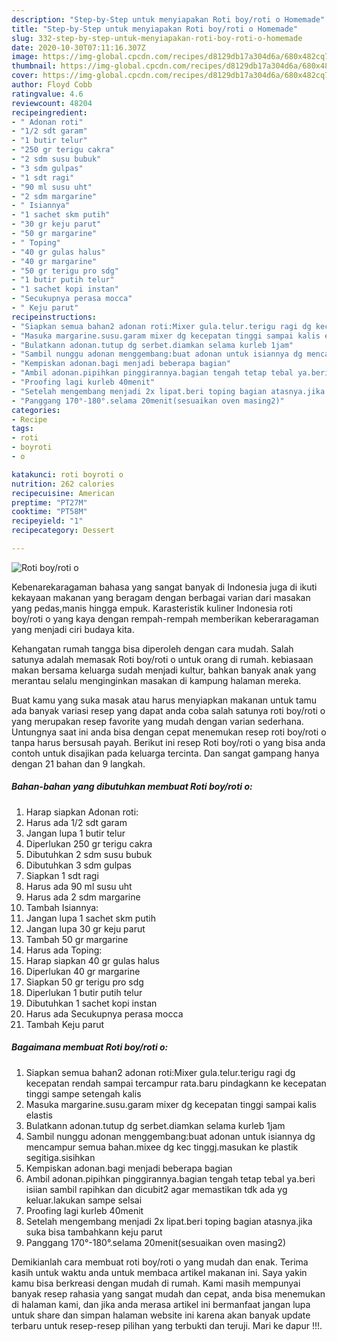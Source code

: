 ```yaml
---
description: "Step-by-Step untuk menyiapakan Roti boy/roti o Homemade"
title: "Step-by-Step untuk menyiapakan Roti boy/roti o Homemade"
slug: 332-step-by-step-untuk-menyiapakan-roti-boy-roti-o-homemade
date: 2020-10-30T07:11:16.307Z
image: https://img-global.cpcdn.com/recipes/d8129db17a304d6a/680x482cq70/roti-boyroti-o-foto-resep-utama.jpg
thumbnail: https://img-global.cpcdn.com/recipes/d8129db17a304d6a/680x482cq70/roti-boyroti-o-foto-resep-utama.jpg
cover: https://img-global.cpcdn.com/recipes/d8129db17a304d6a/680x482cq70/roti-boyroti-o-foto-resep-utama.jpg
author: Floyd Cobb
ratingvalue: 4.6
reviewcount: 48204
recipeingredient:
- " Adonan roti"
- "1/2 sdt garam"
- "1 butir telur"
- "250 gr terigu cakra"
- "2 sdm susu bubuk"
- "3 sdm gulpas"
- "1 sdt ragi"
- "90 ml susu uht"
- "2 sdm margarine"
- " Isiannya"
- "1 sachet skm putih"
- "30 gr keju parut"
- "50 gr margarine"
- " Toping"
- "40 gr gulas halus"
- "40 gr margarine"
- "50 gr terigu pro sdg"
- "1 butir putih telur"
- "1 sachet kopi instan"
- "Secukupnya perasa mocca"
- " Keju parut"
recipeinstructions:
- "Siapkan semua bahan2 adonan roti:Mixer gula.telur.terigu ragi dg kecepatan rendah sampai tercampur rata.baru pindagkann ke kecepatan tinggi sampe setengah kalis"
- "Masuka margarine.susu.garam mixer dg kecepatan tinggi sampai kalis elastis"
- "Bulatkann adonan.tutup dg serbet.diamkan selama kurleb 1jam"
- "Sambil nunggu adonan menggembang:buat adonan untuk isiannya dg mencampur semua bahan.mixee dg kec tinggj.masukan ke plastik segitiga.sisihkan"
- "Kempiskan adonan.bagi menjadi beberapa bagian"
- "Ambil adonan.pipihkan pinggirannya.bagian tengah tetap tebal ya.beri isiian sambil rapihkan dan dicubit2 agar memastikan tdk ada yg keluar.lakukan sampe selsai"
- "Proofing lagi kurleb 40menit"
- "Setelah mengembang menjadi 2x lipat.beri toping bagian atasnya.jika suka bisa tambahkann keju parut"
- "Panggang 170°-180°.selama 20menit(sesuaikan oven masing2)"
categories:
- Recipe
tags:
- roti
- boyroti
- o

katakunci: roti boyroti o 
nutrition: 262 calories
recipecuisine: American
preptime: "PT27M"
cooktime: "PT58M"
recipeyield: "1"
recipecategory: Dessert

---
```



![Roti boy/roti o](https://img-global.cpcdn.com/recipes/d8129db17a304d6a/680x482cq70/roti-boyroti-o-foto-resep-utama.jpg)

Kebenarekaragaman bahasa yang sangat banyak di Indonesia juga di ikuti kekayaan makanan yang beragam dengan berbagai varian dari masakan yang pedas,manis hingga empuk. Karasteristik kuliner Indonesia roti boy/roti o yang kaya dengan rempah-rempah memberikan keberaragaman yang menjadi ciri budaya kita.




Kehangatan rumah tangga bisa diperoleh dengan cara mudah. Salah satunya adalah memasak Roti boy/roti o untuk orang di rumah. kebiasaan makan bersama keluarga sudah menjadi kultur, bahkan banyak anak yang merantau selalu menginginkan masakan di kampung halaman mereka.

Buat kamu yang suka masak atau harus menyiapkan makanan untuk tamu ada banyak variasi resep yang dapat anda coba salah satunya roti boy/roti o yang merupakan resep favorite yang mudah dengan varian sederhana. Untungnya saat ini anda bisa dengan cepat menemukan resep roti boy/roti o tanpa harus bersusah payah.
Berikut ini resep Roti boy/roti o yang bisa anda contoh untuk disajikan pada keluarga tercinta. Dan sangat gampang hanya dengan 21 bahan dan 9 langkah.


<!--inarticleads1-->

##### Bahan-bahan yang dibutuhkan membuat Roti boy/roti o:

1. Harap siapkan  Adonan roti:
1. Harus ada 1/2 sdt garam
1. Jangan lupa 1 butir telur
1. Diperlukan 250 gr terigu cakra
1. Dibutuhkan 2 sdm susu bubuk
1. Dibutuhkan 3 sdm gulpas
1. Siapkan 1 sdt ragi
1. Harus ada 90 ml susu uht
1. Harus ada 2 sdm margarine
1. Tambah  Isiannya:
1. Jangan lupa 1 sachet skm putih
1. Jangan lupa 30 gr keju parut
1. Tambah 50 gr margarine
1. Harus ada  Toping:
1. Harap siapkan 40 gr gulas halus
1. Diperlukan 40 gr margarine
1. Siapkan 50 gr terigu pro sdg
1. Diperlukan 1 butir putih telur
1. Dibutuhkan 1 sachet kopi instan
1. Harus ada Secukupnya perasa mocca
1. Tambah  Keju parut




<!--inarticleads2-->

##### Bagaimana membuat  Roti boy/roti o:

1. Siapkan semua bahan2 adonan roti:Mixer gula.telur.terigu ragi dg kecepatan rendah sampai tercampur rata.baru pindagkann ke kecepatan tinggi sampe setengah kalis
1. Masuka margarine.susu.garam mixer dg kecepatan tinggi sampai kalis elastis
1. Bulatkann adonan.tutup dg serbet.diamkan selama kurleb 1jam
1. Sambil nunggu adonan menggembang:buat adonan untuk isiannya dg mencampur semua bahan.mixee dg kec tinggj.masukan ke plastik segitiga.sisihkan
1. Kempiskan adonan.bagi menjadi beberapa bagian
1. Ambil adonan.pipihkan pinggirannya.bagian tengah tetap tebal ya.beri isiian sambil rapihkan dan dicubit2 agar memastikan tdk ada yg keluar.lakukan sampe selsai
1. Proofing lagi kurleb 40menit
1. Setelah mengembang menjadi 2x lipat.beri toping bagian atasnya.jika suka bisa tambahkann keju parut
1. Panggang 170°-180°.selama 20menit(sesuaikan oven masing2)




Demikianlah cara membuat roti boy/roti o yang mudah dan enak. Terima kasih untuk waktu anda untuk membaca artikel makanan ini. Saya yakin kamu bisa berkreasi dengan mudah di rumah. Kami masih mempunyai banyak resep rahasia yang sangat mudah dan cepat, anda bisa menemukan di halaman kami, dan jika anda merasa artikel ini bermanfaat jangan lupa untuk share dan simpan halaman website ini karena akan banyak update terbaru untuk resep-resep pilihan yang terbukti dan teruji. Mari ke dapur !!!. 
